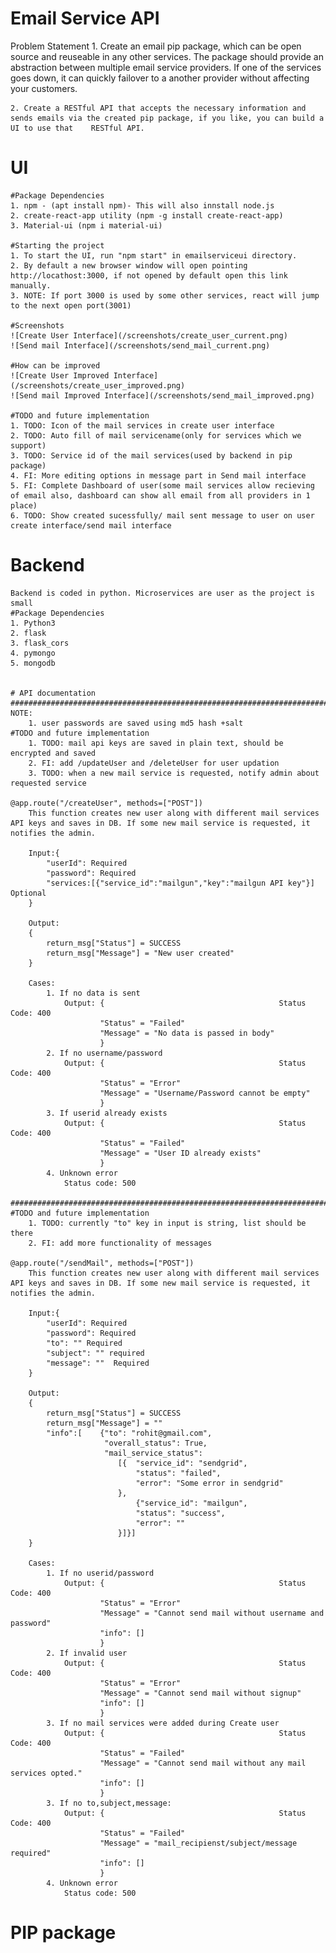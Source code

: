 # Email Service API
 
 Problem Statement
    1. Create an email pip package, which can be open source and reuseable in any other services.
        The package should provide an abstraction between multiple email service providers.
        If one of the services goes down, it can quickly failover to a another provider without affecting your customers.

    2. Create a RESTful API that accepts the necessary information and sends emails via the created pip package, if you like, you can build a UI to use that    RESTful API.

# UI 

    #Package Dependencies
    1. npm - (apt install npm)- This will also innstall node.js
    2. create-react-app utility (npm -g install create-react-app)
    3. Material-ui (npm i material-ui)

    #Starting the project
    1. To start the UI, run "npm start" in emailserviceui directory.
    2. By default a new browser window will open pointing http://locathost:3000, if not opened by default open this link manually.
    3. NOTE: If port 3000 is used by some other services, react will jump to the next open port(3001)

    #Screenshots
    ![Create User Interface](/screenshots/create_user_current.png)
    ![Send mail Interface](/screenshots/send_mail_current.png)

    #How can be improved
    ![Create User Improved Interface](/screenshots/create_user_improved.png)
    ![Send mail Improved Interface](/screenshots/send_mail_improved.png)

    #TODO and future implementation
    1. TODO: Icon of the mail services in create user interface
    2. TODO: Auto fill of mail servicename(only for services which we support)
    3. TODO: Service id of the mail services(used by backend in pip package)
    4. FI: More editing options in message part in Send mail interface
    5. FI: Complete Dashboard of user(some mail services allow recieving of email also, dashboard can show all email from all providers in 1 place) 
    6. TODO: Show created sucessfully/ mail sent message to user on user create interface/send mail interface

# Backend

    Backend is coded in python. Microservices are user as the project is small
    #Package Dependencies
    1. Python3
    2. flask
    3. flask_cors
    4. pymongo
    5. mongodb


    # API documentation
    ############################################################################################################################################
    NOTE: 
        1. user passwords are saved using md5 hash +salt
    #TODO and future implementation
        1. TODO: mail api keys are saved in plain text, should be encrypted and saved
        2. FI: add /updateUser and /deleteUser for user updation
        3. TODO: when a new mail service is requested, notify admin about requested service

    @app.route("/createUser", methods=["POST"])
        This function creates new user along with different mail services API keys and saves in DB. If some new mail service is requested, it notifies the admin.

        Input:{
            "userId": Required
            "password": Required
            "services:[{"service_id":"mailgun","key":"mailgun API key"}] Optional
        }

        Output:
        {
            return_msg["Status"] = SUCCESS
            return_msg["Message"] = "New user created"
        }

        Cases:
            1. If no data is sent
                Output: {                                       Status Code: 400
                        "Status" = "Failed"
                        "Message" = "No data is passed in body"
                        }
            2. If no username/password
                Output: {                                       Status Code: 400
                        "Status" = "Error"
                        "Message" = "Username/Password cannot be empty"
                        }
            3. If userid already exists
                Output: {                                       Status Code: 400
                        "Status" = "Failed"
                        "Message" = "User ID already exists"
                        }
            4. Unknown error
                Status code: 500
    
    ###################################################################################################################################################
    #TODO and future implementation
        1. TODO: currently "to" key in input is string, list should be there
        2. FI: add more functionality of messages
    
    @app.route("/sendMail", methods=["POST"])
        This function creates new user along with different mail services API keys and saves in DB. If some new mail service is requested, it notifies the admin.

        Input:{
            "userId": Required
            "password": Required
            "to": "" Required
            "subject": "" required
            "message": ""  Required
        }

        Output:
        {
            return_msg["Status"] = SUCCESS
            return_msg["Message"] = ""
            "info":[    {"to": "rohit@gmail.com",
                         "overall_status": True, 
                         "mail_service_status": 
                            [{  "service_id": "sendgrid",
                                "status": "failed",
                                "error": "Some error in sendgrid"
                            }, 
                                {"service_id": "mailgun", 
                                "status": "success", 
                                "error": ""
                            }]}]
        }

        Cases:
            1. If no userid/password
                Output: {                                       Status Code: 400
                        "Status" = "Error"
                        "Message" = "Cannot send mail without username and password"
                        "info": []
                        }
            2. If invalid user
                Output: {                                       Status Code: 400
                        "Status" = "Error"
                        "Message" = "Cannot send mail without signup"
                        "info": []
                        }
            3. If no mail services were added during Create user
                Output: {                                       Status Code: 400
                        "Status" = "Failed"
                        "Message" = "Cannot send mail without any mail services opted."
                        "info": []
                        }
            3. If no to,subject,message:
                Output: {                                       Status Code: 400
                        "Status" = "Failed"
                        "Message" = "mail_recipienst/subject/message required"
                        "info": []
                        }
            4. Unknown error
                Status code: 500

# PIP package